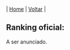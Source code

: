 | [Home](https://elastic.github.io/Elastic-Recognition-Program/) | [Voltar](https://elastic.github.io/Elastic-Recognition-Program/brazil) |

## Ranking oficial: ###

A ser anunciado.
